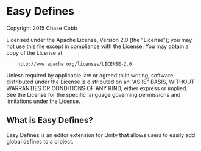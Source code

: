 # Easy Defines  
Copyright 2015 Chase Cobb

Licensed under the Apache License, Version 2.0 (the "License");
you may not use this file except in compliance with the License.
You may obtain a copy of the License at
		
		http://www.apache.org/licenses/LICENSE-2.0
		
Unless required by applicable law or agreed to in writing, software
distributed under the License is distributed on an "AS IS" BASIS,
WITHOUT WARRANTIES OR CONDITIONS OF ANY KIND, either express or implied.
See the License for the specific language governing permissions and
limitations under the License.

## What is Easy Defines?  
Easy Defines is an editor extension for Unity that allows users to easily add global defines to a project.  
